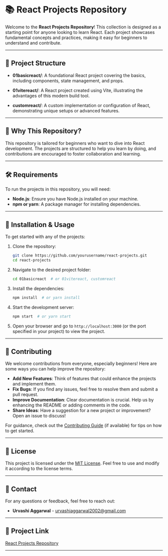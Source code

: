 
# 📚 React Projects Repository

Welcome to the **React Projects Repository**! This collection is designed as a starting point for anyone looking to learn React. Each project showcases fundamental concepts and practices, making it easy for beginners to understand and contribute.

---

## 📁 Project Structure

- **01basicreact/**: A foundational React project covering the basics, including components, state management, and props.

- **01vitereact/**: A React project created using Vite, illustrating the advantages of this modern build tool.

- **customreact/**: A custom implementation or configuration of React, demonstrating unique setups or advanced features.

---

## 🎯 Why This Repository?

This repository is tailored for beginners who want to dive into React development. The projects are structured to help you learn by doing, and contributions are encouraged to foster collaboration and learning.

---

## 🛠️ Requirements

To run the projects in this repository, you will need:

- **Node.js**: Ensure you have Node.js installed on your machine.
- **npm or yarn**: A package manager for installing dependencies.

---

## 🚀 Installation & Usage

To get started with any of the projects:

1. Clone the repository:
   ```bash
   git clone https://github.com/yourusername/react-projects.git
   cd react-projects
   ```

2. Navigate to the desired project folder:
   ```bash
   cd 01basicreact  # or 01vitereact, customreact
   ```

3. Install the dependencies:
   ```bash
   npm install  # or yarn install
   ```

4. Start the development server:
   ```bash
   npm start  # or yarn start
   ```

5. Open your browser and go to `http://localhost:3000` (or the port specified in your project) to view the project.

---

## 🤝 Contributing

We welcome contributions from everyone, especially beginners! Here are some ways you can help improve the repository:

- **Add New Features**: Think of features that could enhance the projects and implement them.
- **Fix Bugs**: If you find any issues, feel free to resolve them and submit a pull request.
- **Improve Documentation**: Clear documentation is crucial. Help us by enhancing the README or adding comments in the code.
- **Share Ideas**: Have a suggestion for a new project or improvement? Open an issue to discuss!

For guidance, check out the [Contributing Guide](CONTRIBUTING.md) (if available) for tips on how to get started.

---

## 📜 License

This project is licensed under the [MIT License](LICENSE). Feel free to use and modify it according to the license terms.

---

## 📧 Contact

For any questions or feedback, feel free to reach out:

- **Urvashi Aggarwal** - [urvashiaggarwal2002@gmail.com](mailto:urvashiaggarwal2002@gmail.com)

---

## 🔗 Project Link

[React Projects Repository](https://github.com/yourusername/react-projects)

---
